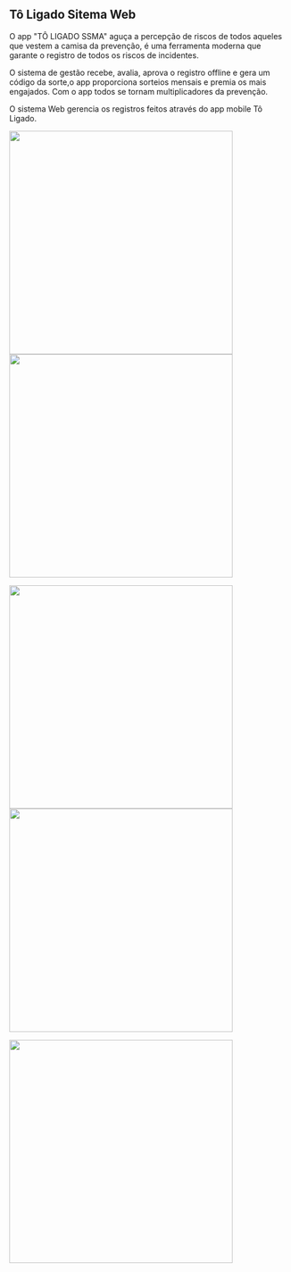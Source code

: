 ## Tô Ligado Sitema Web

O app "TÔ LIGADO SSMA" aguça a percepção de riscos de todos aqueles que vestem a camisa da prevenção, é uma ferramenta moderna que garante o registro de todos os riscos de incidentes. 

O sistema de gestão recebe, avalia, aprova o registro offline e gera um código da sorte,o app proporciona sorteios mensais e premia os mais engajados. Com o app todos se tornam multiplicadores da prevenção.

O sistema Web gerencia os registros feitos através do app mobile Tô Ligado.

<p>
  <img src="https://user-images.githubusercontent.com/40610119/184507671-031dbc4c-a244-4c6d-a575-4c360cd4984f.png" width="400" />
  <img src="https://user-images.githubusercontent.com/40610119/184507674-a822a374-2db3-4291-a444-4a07f4387242.png" width="400" /> 
</p>

<p>
  <img src="https://user-images.githubusercontent.com/40610119/184507953-6d52b7e9-6c55-48c9-a5bf-f848b0419c3b.png" width="400" />
  <img src="https://user-images.githubusercontent.com/40610119/184507893-4cbc276d-2425-499e-bde6-e6ebed73023a.png" width="400" /> 
</p>

<p>
  <img src="https://user-images.githubusercontent.com/40610119/184507991-b7f023ca-ca4f-4216-8a1d-64eb978cf075.png" width="400" />
</p>

